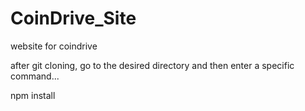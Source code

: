 # CoinDrive_Site
website for coindrive


after git cloning, go to the desired directory and then enter a specific command...

<prompt> npm install
  
  
